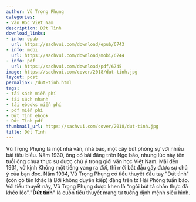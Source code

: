 ```yaml
---
author: Vũ Trọng Phụng
categories:
- Văn Học Việt Nam
description: Dứt Tình
download_links:
- info: epub
  url: https://sachvui.com/download/epub/6743
- info: mobi
  url: https://sachvui.com/download/mobi/6744
- info: pdf
  url: https://sachvui.com/download/pdf/6745
image: https://sachvui.com/cover/2018/dut-tinh.jpg
layout: post
permalink: /dut-tinh.html
tags:
- tải sách miễn phí
- tải sách nhanh
- tải ebooks miễn phí
- pdf miễn phí
- Dứt Tình ebook
- Dứt Tình pdf
thumbnail_url: https://sachvui.com/cover/2018/dut-tinh.jpg
title: Dứt Tình
---
```


 <div class="item-desc text-justify"> <p>Vũ Trọng Phụng là một nhà văn, nhà báo, một cây bút phóng sự với nhiều bài tiêu biểu. Năm 1930, ông có bài đăng trên Ngọ báo, nhưng lúc này tên tuổi ông chưa thực sự được chú ý trong giới văn học Việt Nam. Mãi đến 1931, vở kịnh Không một tiếng vang ra đời, thì mới bắt đầu gây được sự chú ý của bạn đọc. Năm 1934, Vũ Trọng Phụng có tiểu thuyết đầu tay "Dứt tình" (còn có tên khác là Bởi không duyên kiếp) đăng trên tờ Hải Phòng tuần báo. Với tiểu thuyết này, Vũ Trọng Phụng được khen là “ngòi bút tả chân thực đã khéo léo”.<strong>"Dứt tình"</strong> là cuốn tiểu thuyết mang tư tưởng định mệnh siêu hình.</p> </div>